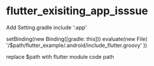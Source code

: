 # flutter_exisiting_app_isssue
Add Setting.gradle 
include ':app'

setBinding(new Binding([gradle: this]))
evaluate(new File(
        '/$path/flutter_example/.android/include_flutter.groovy'
))

replace $path wtih flutter module code path
